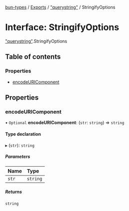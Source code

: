 [bun-types](https://github.com/oven-sh/bun-types/blob/master/api-docs/README.md) / [Exports](https://github.com/oven-sh/bun-types/blob/master/api-docs/modules.md) / ["querystring"](https://github.com/oven-sh/bun-types/blob/master/api-docs/modules/querystring_.md) / StringifyOptions

# Interface: StringifyOptions

["querystring"](https://github.com/oven-sh/bun-types/blob/master/api-docs/modules/querystring_.md).StringifyOptions

## Table of contents

### Properties

- [encodeURIComponent](https://github.com/oven-sh/bun-types/blob/master/api-docs/interfaces/querystring_.StringifyOptions.md#encodeuricomponent)

## Properties

### encodeURIComponent

• `Optional` **encodeURIComponent**: (`str`: `string`) => `string`

#### Type declaration

▸ (`str`): `string`

##### Parameters

| Name | Type |
| :------ | :------ |
| `str` | `string` |

##### Returns

`string`
